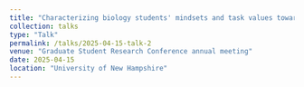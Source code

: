 ```yaml
---
title: "Characterizing biology students' mindsets and task values towards programming"
collection: talks
type: "Talk"
permalink: /talks/2025-04-15-talk-2
venue: "Graduate Student Research Conference annual meeting"
date: 2025-04-15
location: "University of New Hampshire"
---
```





